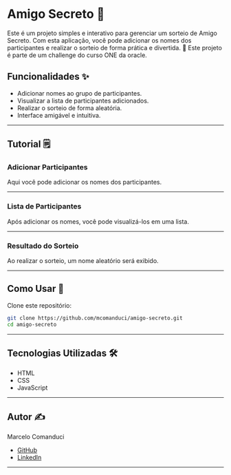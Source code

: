 # Amigo Secreto 🎁

Este é um projeto simples e interativo para gerenciar um sorteio de Amigo Secreto. Com esta aplicação, você pode adicionar os nomes dos participantes e realizar o sorteio de forma prática e divertida. 🚀
Este projeto é parte de um challenge do curso ONE da oracle.

## Funcionalidades ✨

- Adicionar nomes ao grupo de participantes.
- Visualizar a lista de participantes adicionados.
- Realizar o sorteio de forma aleatória.
- Interface amigável e intuitiva.

---

## Tutorial 🗒️

### Adicionar Participantes

Aqui você pode adicionar os nomes dos participantes.

---

### Lista de Participantes

Após adicionar os nomes, você pode visualizá-los em uma lista.

---

### Resultado do Sorteio

Ao realizar o sorteio, um nome aleatório será exibido.

---

## Como Usar 🚀

Clone este repositório:

```bash
git clone https://github.com/mcomanduci/amigo-secreto.git
cd amigo-secreto
```

---

## Tecnologias Utilizadas 🛠️

- HTML
- CSS
- JavaScript

---

## Autor ✍️
Marcelo Comanduci
- [GitHub](https://github.com/mcomanduci)
- [LinkedIn](https://www.linkedin.com/in/mcomanduci/)

---
